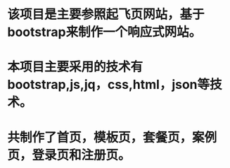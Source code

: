 # 该项目是主要参照起飞页网站，基于bootstrap来制作一个响应式网站。
# 本项目主要采用的技术有bootstrap,js,jq，css,html，json等技术。
# 共制作了首页，模板页，套餐页，案例页，登录页和注册页。
